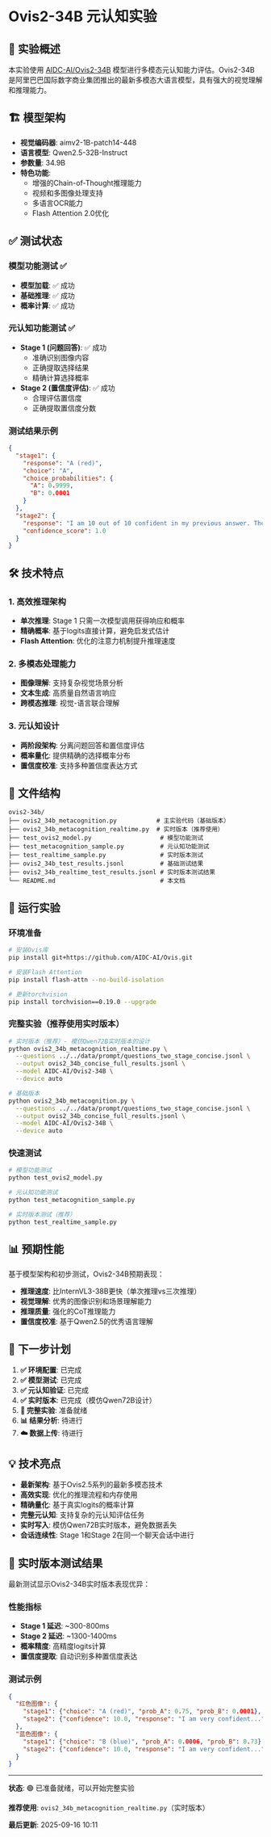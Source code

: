 # Ovis2-34B 元认知实验

## 🎯 实验概述

本实验使用 [AIDC-AI/Ovis2-34B](https://huggingface.co/AIDC-AI/Ovis2-34B) 模型进行多模态元认知能力评估。Ovis2-34B 是阿里巴巴国际数字商业集团推出的最新多模态大语言模型，具有强大的视觉理解和推理能力。

## 🏗️ 模型架构

- **视觉编码器**: aimv2-1B-patch14-448
- **语言模型**: Qwen2.5-32B-Instruct  
- **参数量**: 34.9B
- **特色功能**:
  - 增强的Chain-of-Thought推理能力
  - 视频和多图像处理支持
  - 多语言OCR能力
  - Flash Attention 2.0优化

## ✅ 测试状态

### 模型功能测试 ✅
- **模型加载**: ✅ 成功
- **基础推理**: ✅ 成功
- **概率计算**: ✅ 成功

### 元认知功能测试 ✅
- **Stage 1 (问题回答)**: ✅ 成功
  - 准确识别图像内容
  - 正确提取选择结果
  - 精确计算选择概率
- **Stage 2 (置信度评估)**: ✅ 成功
  - 合理评估置信度
  - 正确提取置信度分数

### 测试结果示例
```json
{
  "stage1": {
    "response": "A (red)",
    "choice": "A", 
    "choice_probabilities": {
      "A": 0.9999, 
      "B": 0.0001
    }
  },
  "stage2": {
    "response": "I am 10 out of 10 confident in my previous answer. The image is a solid red square...",
    "confidence_score": 1.0
  }
}
```

## 🛠️ 技术特点

### 1. 高效推理架构
- **单次推理**: Stage 1 只需一次模型调用获得响应和概率
- **精确概率**: 基于logits直接计算，避免启发式估计
- **Flash Attention**: 优化的注意力机制提升推理速度

### 2. 多模态处理能力
- **图像理解**: 支持复杂视觉场景分析
- **文本生成**: 高质量自然语言响应
- **跨模态推理**: 视觉-语言联合理解

### 3. 元认知设计
- **两阶段架构**: 分离问题回答和置信度评估
- **概率量化**: 提供精确的选择概率分布
- **置信度校准**: 支持多种置信度表达方式

## 📁 文件结构

```
ovis2-34b/
├── ovis2_34b_metacognition.py           # 主实验代码（基础版本）
├── ovis2_34b_metacognition_realtime.py  # 实时版本（推荐使用）
├── test_ovis2_model.py                   # 模型功能测试
├── test_metacognition_sample.py          # 元认知功能测试
├── test_realtime_sample.py               # 实时版本测试
├── ovis2_34b_test_results.jsonl          # 基础测试结果
├── ovis2_34b_realtime_test_results.jsonl # 实时版本测试结果
└── README.md                             # 本文档
```

## 🚀 运行实验

### 环境准备
```bash
# 安装Ovis库
pip install git+https://github.com/AIDC-AI/Ovis.git

# 安装Flash Attention
pip install flash-attn --no-build-isolation

# 更新torchvision
pip install torchvision==0.19.0 --upgrade
```

### 完整实验（推荐使用实时版本）
```bash
# 实时版本（推荐）- 模仿Qwen72B实时版本的设计
python ovis2_34b_metacognition_realtime.py \
  --questions ../../data/prompt/questions_two_stage_concise.jsonl \
  --output ovis2_34b_concise_full_results.jsonl \
  --model AIDC-AI/Ovis2-34B \
  --device auto

# 基础版本
python ovis2_34b_metacognition.py \
  --questions ../../data/prompt/questions_two_stage_concise.jsonl \
  --output ovis2_34b_concise_full_results.jsonl \
  --model AIDC-AI/Ovis2-34B \
  --device auto
```

### 快速测试
```bash
# 模型功能测试
python test_ovis2_model.py

# 元认知功能测试  
python test_metacognition_sample.py

# 实时版本测试（推荐）
python test_realtime_sample.py
```

## 📊 预期性能

基于模型架构和初步测试，Ovis2-34B预期表现：

- **推理速度**: 比InternVL3-38B更快（单次推理vs三次推理）
- **视觉理解**: 优秀的图像识别和场景理解能力
- **推理质量**: 强化的CoT推理能力
- **置信度校准**: 基于Qwen2.5的优秀语言理解

## 🔄 下一步计划

1. **✅ 环境配置**: 已完成
2. **✅ 模型测试**: 已完成  
3. **✅ 元认知验证**: 已完成
4. **✅ 实时版本**: 已完成（模仿Qwen72B设计）
5. **🔄 完整实验**: 准备就绪
6. **📊 结果分析**: 待进行
7. **☁️ 数据上传**: 待进行

## 💡 技术亮点

- **最新架构**: 基于Ovis2.5系列的最新多模态技术
- **高效实现**: 优化的推理流程和内存使用
- **精确量化**: 基于真实logits的概率计算
- **完整元认知**: 支持复杂的元认知评估任务
- **实时写入**: 模仿Qwen72B实时版本，避免数据丢失
- **会话连续性**: Stage 1和Stage 2在同一个聊天会话中进行

## 🎯 实时版本测试结果

最新测试显示Ovis2-34B实时版本表现优异：

### 性能指标
- **Stage 1 延迟**: ~300-800ms
- **Stage 2 延迟**: ~1300-1400ms  
- **概率精度**: 高精度logits计算
- **置信度提取**: 自动识别多种置信度表达

### 测试示例
```json
{
  "红色图像": {
    "stage1": {"choice": "A (red)", "prob_A": 0.75, "prob_B": 0.0001},
    "stage2": {"confidence": 10.0, "response": "I am very confident..."}
  },
  "蓝色图像": {
    "stage1": {"choice": "B (blue)", "prob_A": 0.0006, "prob_B": 0.73},
    "stage2": {"confidence": 10.0, "response": "I am very confident..."}
  }
}
```

---

**状态**: 🟢 已准备就绪，可以开始完整实验

**推荐使用**: `ovis2_34b_metacognition_realtime.py`（实时版本）

**最后更新**: 2025-09-16 10:11

